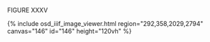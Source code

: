 FIGURE XXXV 

{% include osd_iiif_image_viewer.html region="292,358,2029,2794" canvas="146" id="146" height="120vh" %}
